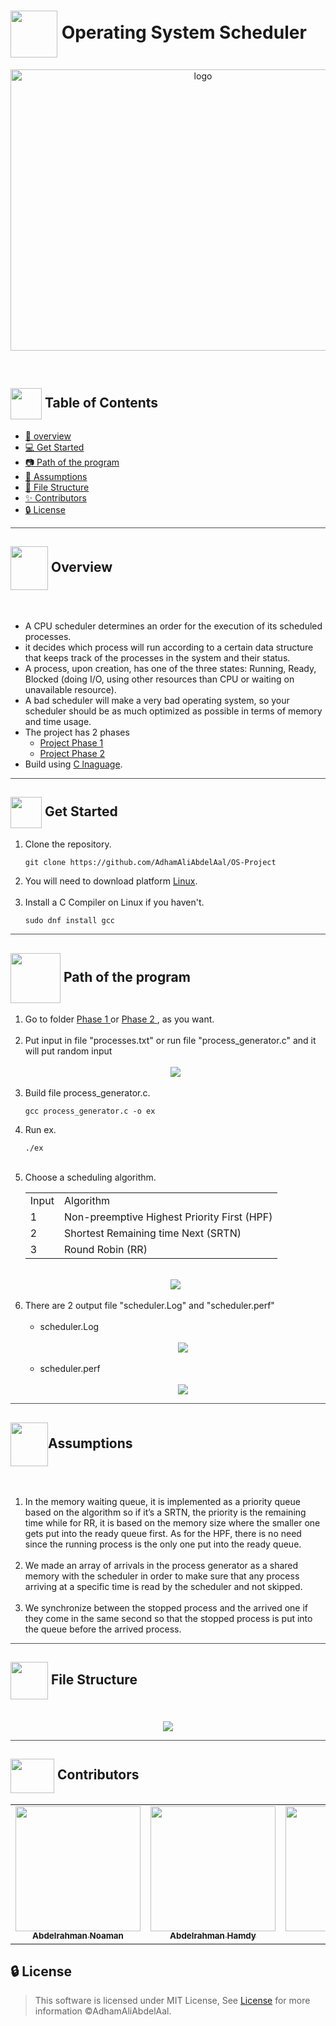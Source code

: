<div align= >
   

# <img align=center width=75px height=75px src="https://media3.giphy.com/media/OEDg5jvoZzYbBxqoRL/giphy.gif?cid=ecf05e472c40ymhxtl46b0gpa6vaexyzeqph7p3eov22ozpw&rid=giphy.gif&ct=s"> Operating System Scheduler


</div>
<p align="center">
   <img align="center" width=600px height=450px src="https://cdn.dribbble.com/users/1555712/screenshots/5356776/microsoft.gif" alt="logo">
</p>

<p align="center"> 
    <br> 
</p>

## <img align= center width=50px height=50px src="https://thumbs.gfycat.com/HeftyDescriptiveChimneyswift-size_restricted.gif"> Table of Contents

- <a href ="#about"> 📙 overview</a>
- <a href ="#Started"> 💻 Get Started</a>
- <a href ="#Path"> 📷 Path of the program</a>
- <a href ="#Assumptions"> 📃 Assumptions</a>
- <a href ="#Structure"> 📁  File Structure</a>
- <a href ="#Contributors"> ✨ Contributors</a> 
- <a href ="#License"> 🔒 License</a> 
<hr style="background-color: #4b4c60"></hr>

 <a id = "about"></a>

## <img align="center"  width =60px  height =70px src="https://media2.giphy.com/media/Yn4nioYWSZMqiPNVuD/giphy.gif?cid=ecf05e47m5h78yoqhdkg8pq54o5qsxhdoltjxyfe08d4vxvg&rid=giphy.gif&ct=s"> Overview
<br>
<ul> 
<li>
A CPU scheduler determines an order for the execution of its scheduled processes.</li>
<li>it decides which process will run according to a certain data structure that keeps track of the processes in the system and their status.</li>
<li>A process, upon creation, has one of the three states: Running, Ready, Blocked (doing I/O, using other resources than CPU or waiting on unavailable resource).</li>
<li>
A bad scheduler will make a very bad operating system, so your scheduler should be as much optimized as possible in terms of memory and time usage.
</li>

<li>
The project has 2 phases

 - <a href="https://github.com/AdhamAliAbdelAal/OS-Project/blob/master/Project%20Phase%201.pdf">Project Phase 1</a>
 - <a href="https://github.com/AdhamAliAbdelAal/OS-Project/blob/master/Project%20Phase%202.pdf">Project Phase 2</a>
</li>
<li> Build using <a href="https://en.wikipedia.org/wiki/C_(programming_language)">C lnaguage</a>.</li>
</ul>
<hr style="background-color: #4b4c60"></hr>
<a id = "Started"></a>

## <img  align= center width=50px height=50px src="https://c.tenor.com/HgX89Yku5V4AAAAi/to-the-moon.gif"> Get Started 

<ol>
<li>Clone the repository.

<br>

```
git clone https://github.com/AdhamAliAbdelAal/OS-Project
```

</li>
<li> You will need to download platform <a href="https://www.linux.org/">Linux</a>. </li>
<br>
<li>  Install a C Compiler on Linux if you haven't.

<br>

```
sudo dnf install gcc
```
</li>
</ol>
<hr style="background-color: #4b4c60"></hr>


## <img align= "center" width=80px height=80px src="https://media2.giphy.com/media/dAu3qBzpmXstCTimDv/giphy.gif?cid=ecf05e475rq4hwxg7usfm1go2dc1pl5gpbnvo1izu6ph4yuh&rid=giphy.gif&ct=s"> Path of the program <a id ="Path"></a>

<ol>
<li>Go to folder <a href="https://github.com/AdhamAliAbdelAal/OS-Project/tree/master/Phase%201/code">Phase 1 </a>
or  <a href="https://github.com/AdhamAliAbdelAal/OS-Project/tree/master/Phase%202/code">Phase 2 </a> , as you want.

</li>
<br>
<li>Put input in file "processes.txt" or run file "process_generator.c" and it will put random input </li>
<div  align= "center"  >
<br>

 <img src="https://user-images.githubusercontent.com/71986226/182129022-8e52e601-cb15-4ada-9ce5-64834521d84f.png">

 </div>
<br>
<li> Build file process_generator.c.

<br>

```
gcc process_generator.c -o ex
```
</li>
<li> Run ex.

<br>

```
./ex
```
</li>
<br>
<li>Choose a scheduling algorithm.

<br>
<table>
<tr>
<td>Input</td>
<td>Algorithm</td>
</tr>
<tr>
<td>1</td>
<td>Non-preemptive Highest Priority First (HPF)</td>
</tr>
<tr>
<td>2</td>
<td>Shortest Remaining time Next (SRTN)</td>
</tr>
<tr>
<td>3</td>
<td>Round Robin (RR)</td>
</tr>
</table>
<div  align= "center"  >
<br>
 <img  src="https://user-images.githubusercontent.com/71986226/182130330-a6f0caad-70fa-4a68-a14c-631d28132a82.png">

 </div>
</li>
<br>
<li>
There are 2 output file "scheduler.Log" and "scheduler.perf"
<ul>
<br>
<li>scheduler.Log
<div  align= "center"  >
<br>

 <img src="https://user-images.githubusercontent.com/71986226/182129431-22801211-7e73-4b94-a1c0-6eb473ebefa9.png">

 </div>
</li>
<br>
<li>scheduler.perf
<div  align= "center"  >
<br>

 <img src="https://user-images.githubusercontent.com/71986226/182129632-ec5c139e-4ced-4506-a482-58222727a1ea.png">

 </div>
</li>
<ul>
</li>
</ol>
<hr style="background-color: #4b4c60"></hr>
 <a id ="Assumptions"></a>

## <img align= "center" width=60px height=70px src="https://media2.giphy.com/media/8pEnqbR2gapFekW4KK/giphy.gif?cid=ecf05e47ire2dp6wrcli5orn0gddraxve7sug4v3753pquxa&rid=giphy.gif&ct=s">Assumptions
<br>
<ol>
<li>
In the memory waiting queue, it is implemented as a priority queue based on the algorithm so if it’s a SRTN, the priority is the remaining time while for RR, it is based on the memory size where the smaller one gets put into the ready queue first. As for the HPF, there is no need since the running process is the only one put into the ready queue.
</li>
<br>
<li>
We made an array of arrivals in the process generator as a shared memory with the scheduler in order to make sure that any process arriving at a specific time is read by the scheduler and not skipped.
</li>
<br>
<li>We synchronize between the stopped process and the arrived one if they come in the same second so that the stopped process is put into the queue before the arrived process.
</li>
</ol>

<hr style="background-color: #4b4c60"></hr>
<a id="Structure"> </a>

## <img align= center width=60px height=60px src="https://media1.giphy.com/media/igsIZv3VwIIlRIpq5G/giphy.gif?cid=ecf05e47faatmwdhcst7c2d4eontr459hjd35zf3an324elo&rid=giphy.gif&ct=s"> File Structure 
<br>
<div align= center>
<img   src="https://user-images.githubusercontent.com/71986226/182103221-e5d5b882-f846-4794-814f-5f42403948a8.png">
</div>

<hr style="background-color: #4b4c60"></hr>

## <img  align="center" width= 70px height =55px src="https://media0.giphy.com/media/Xy702eMOiGGPzk4Zkd/giphy.gif?cid=ecf05e475vmf48k83bvzye3w2m2xl03iyem3tkuw2krpkb7k&rid=giphy.gif&ct=s"> Contributors <a id ="Contributors"></a>

<table align="center" >
  <tr>
     <td align="center"><a href="https://github.com/AbdelrahmanNoaman"><img src="https://avatars.githubusercontent.com/u/76150639?v=4" width="200px;" alt=""/><br /><sub><b>Abdelrahman Noaman</b></sub></a><br /></td>
    <td align="center"><a href="https://github.com/abdelrahman0123"><img src="https://avatars.githubusercontent.com/u/67989900?v=4" width="200px;" alt=""/><br /><sub><b>Abdelrahman Hamdy</b></sub></a><br /></td>
     <td align="center"><a href="https://github.com/AdhamAliAbdelAal" ><img src="https://avatars.githubusercontent.com/u/83884426?v=4" width="200px;" alt=""/><br /><sub><b>Adham Ali</b></sub></a><br />
    </td>
     <td align="center"><a href="https://github.com/EslamAsHhraf"><img src="https://avatars.githubusercontent.com/u/71986226?v=4" width="200px;" alt=""/><br /><sub><b>Eslam Ashraf</b></sub></a><br /></td>
  </tr>
</table>

## 🔒 License <a id ="License"></a>

>This software is licensed under MIT License, See [License](https://github.com/AdhamAliAbdelAal/MP-Processor-Game/blob/master/LICENSE) for more information ©AdhamAliAbdelAal.
